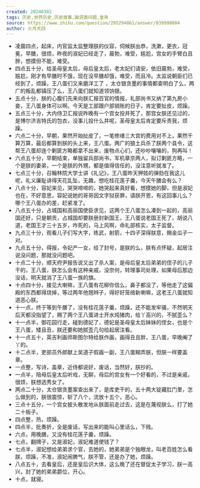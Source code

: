 ```yaml
---
created: 20240302
tags: 历史,世界历史,历史故事,脑洞类问题,皇帝
source: https://www.zhihu.com/question/295294861/answer/839990804
author: 火月犬四
---
```

- 凌晨四点，起床，内官监太监整理朕的仪容，伺候朕出恭，洗漱，更衣，冠冕，早膳，很烦，昨夜的淑妃已经走了，晨勃，难受，尴尬，宫女的手臂白且胖，想摸但不能，难受。
- 四点五十分，给圣母皇太后，母后皇太后，老太妃们请安，依旧晨勃，难受，尴尬，刚才有早膳时不饿，现在没早膳却饿，难受，而且冷。太监说朝臣们已经到了，烦躁，王八蛋们又来磨洋工了 ，太仓银贪墨的事情都查明白了么，两广的叛乱都镇压了么，王八蛋们就知道领饷银。
- 五点十分，朕的心腹们先来向朕汇报百官的情报，礼部尚书又纳了第九房小妾，王八蛋身体可以啊。今天是工部跟户部销账的日子，肯定要扯皮，烦躁。
- 五点三十分，大内侍卫汇报说昨晚有一个宫女投井死了，那宫女朕还见过的，是博尔济吉特氏的包衣，没事儿投什么井呢，圣母皇太后肯定要斥责我，烦躁。
- 六点二十分，早朝，果然开始扯皮了，一笔修缮三大宫的费用对不上，果然千算万算，最后都算到朕的头上来，王八蛋。两广的狼土兵杀了朕两个县令，这帮王八蛋却连个剿匪方略都拿不出来，废物点心们，还吵吵嚷嚷的，狗再叫！
- 六点五十分，早朝结束，单独留兵部尚书，军机章京两人，拟订剿匪方略，一个是朕的妻弟，一个是朕的外甥，都是值得信任的，没注意听就准了。
- 七点三十分，召翰林院大学士讲《礼记》，王八蛋昨天狎妓的弹劾在我这儿呢，礼义廉耻讲得天花乱坠，无趣，想吃桂花莲子羹，今天午膳会有么？
- 八点十分，容妃来见，哭哭啼啼的，她哭起来真好看，想摸她的脚，但是淑妃也在，不好意思，容妃说她的哥哥因文字狱获罪，请朕开恩，有这回事儿么？哪个王八蛋办的差，赶紧准了。
- 八点五十分，占城国和高丽国使臣求见，这两个王八蛋怎么凑到一起的，高丽国还好，只是朝贡，占城国却要朕册封新国王，王八蛋说老国王死了，胡说八道，老国王才三十五岁，咋死的，马上风啊，命礼部核实，太子监督。
- 九点三十分，观看儿子们写大字，练武，射箭，十四子深得朕意，赐金瓜子一对。
- 九点五十分，得报，令妃产一女，给了封号，是朕的么，朕有点怀疑，起居注说没问题，那就没问题吧。
- 十点二十分，顺天府尹报告说又出了杀人案，是母后皇太后弟弟的侄子的儿子干的，王八蛋，朕怎么会有这种亲戚，没奈何，转理事司处理，如果母后那边没话，明天就消了王八蛋一族的旗。
- 十点四十分，接见大喇嘛，王八蛋有花柳你信么，鼻子都没了，等他走了这偏殿的东西都得烧掉，等过两年他翘辫子，得好好笼络新喇嘛，这老王八蛋就知道恶心朕。
- 十一点，终于等到午膳了，没有桂花莲子羹，烦躁，还不能发牢骚，不然明天后天都没指望了，赐了两个王八蛋进士开水炖猪肉，给丫高兴的，不腻歪么？
- 十一点半，御花园行走，碰到德妃了，德妃是圣母皇太后妹妹的侄女，也是个王八蛋，矮且丑，朕还要和她腻歪几句给起居注看。
- 十一点五十，英吉利画师斯图尔特给朕作画，画得丑且胖，王八蛋，早晚阉了丫的。
- 十二点半，吏部员外郎献上吴道子假画一副，王八蛋糊弄朕，但朕一样要盖章。
- 一点整，写诗，盖章，近侍都说好，废话，当然好，朕抄的。
- 一点半，陪母后皇太后听戏，无聊，母后的宫女有一个好看的，不过是亲戚，很烦，朕想选秀女了。
- 两点二十分，太仓银贪墨案查出来了，是库吏干的，五十两大锭藏肛门里，怎么做到的，朕很震惊，斩了八个，流放十五个，恶心。
- 三点十五分，一个宫女披头散发地从朕面前走过去，这是在蔑视朕么，打了她二十板子。
- 四点整，热，烦躁。
- 四点半，批奏折，全是废话，写出来的能叫心里话么，下贱。
- 六点，用晚膳，又没有桂花莲子羹，烦躁。
- 七点，翻牌子，又是淑妃，淑妃难道使钱了？
- 七点半，淑妃想给弟弟求个官，去她的，她弟弟是个独眼龙，叫老百姓怎么看朕，烦躁，不准，淑妃闹脾气，朕不管，还是办了她，烦躁。
- 八点五十，去看皇后，还是皇后识大体，这么晚了还在督促太子学习，朕一高兴，封了她的弟弟爵位，开心。
- 十点，就寝。